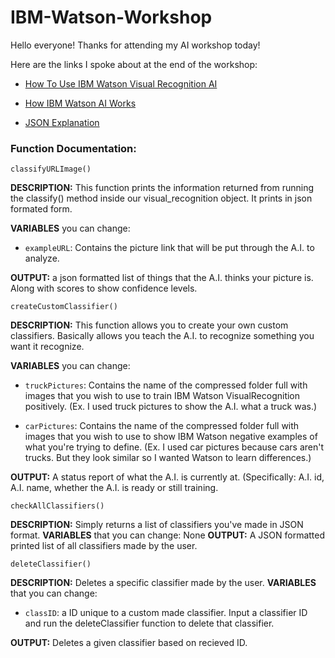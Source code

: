 # IBM-Watson-Workshop

Hello everyone! Thanks for attending my AI workshop today!

Here are the links I spoke about at the end of the workshop:	

 - [How To Use IBM Watson Visual Recognition AI](https://www.ibm.com/watson/developercloud/visual-recognition/api/v3/?python#introduction)

 - [How IBM Watson AI Works](https://console.bluemix.net/docs/services/visual-recognition/customizing.html#structure)

 - [JSON Explanation](http://www.json.org/)

### Function Documentation:

    classifyURLImage()
**DESCRIPTION:** This function prints the information returned from running the classify() method inside our visual_recognition
								object. It prints in json formated form.
								
**VARIABLES** you can change:

 - `exampleURL`: Contains the picture link that will be put through the A.I. to analyze.

**OUTPUT:** a json formatted list of things that the A.I. thinks your picture is. Along with scores to show confidence levels.

    createCustomClassifier()


**DESCRIPTION:** This function allows you to create your own custom classifiers. Basically allows you teach the A.I. to recognize something you want it recognize.

**VARIABLES** you can change:   

 - `truckPictures`: Contains the name of the compressed folder full with images that you wish to use to train IBM Watson VisualRecognition positively. (Ex. I used truck pictures to show the A.I. what a truck was.)

   

 - `carPictures`: Contains the name of the compressed folder full with images that you wish to use to show IBM Watson negative examples of what you're trying to define. (Ex. I used car pictures because cars aren't trucks. But they look similar so I wanted Watson to learn differences.)

**OUTPUT:** A status report of what the A.I. is currently at. (Specifically: A.I. id, A.I. name, whether the A.I. is ready or still training.


	checkAllClassifiers() 

**DESCRIPTION:** Simply returns a list of classifiers you've made in JSON format.
**VARIABLES** that you can change: 
None
**OUTPUT:** A JSON formatted printed list of all classifiers made by the user.

	deleteClassifier()

**DESCRIPTION:** Deletes a specific classifier made by the user.
**VARIABLES** that you can change: 

 - `classID`: a ID unique to a custom made classifier. Input a
   classifier ID and run the deleteClassifier function to delete that
   classifier.

**OUTPUT:** Deletes a given classifier based on recieved ID. 
